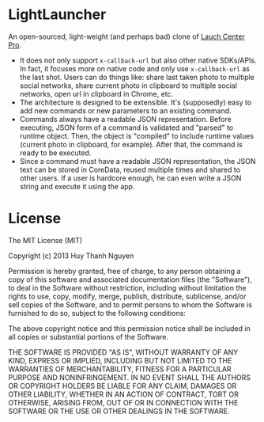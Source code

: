 LightLauncher
============
An open-sourced, light-weight (and perhaps bad) clone of [Lauch Center Pro](http://contrast.co/launch-center-pro/).
- It does not only support `x-callback-url` but also other native SDKs/APIs. In fact, it focuses more on native code and only use `x-callback-url` as the last shot. Users can do things like: share last taken photo to multiple social networks, share current photo in clipboard to multiple social networks, open url in clipboard in Chrome, etc.
- The architecture is designed to be extensible. It's (supposedly) easy to add new commands or new parameters to an existing command.
- Commands always have a readable JSON representation. Before executing, JSON form of a command is validated and "parsed" to runtime object. Then, the object is "compiled" to include runtime values (current photo in clipboard, for example). After that, the command is ready to be executed.
- Since a command must have a readable JSON representation, the JSON text can be stored in CoreData, reused multiple times and shared to other users. If a user is hardcore enough, he can even write a JSON string and execute it using the app. 

License
=======
The MIT License (MIT)

Copyright (c) 2013 Huy Thanh Nguyen

Permission is hereby granted, free of charge, to any person obtaining a copy
of this software and associated documentation files (the "Software"), to deal
in the Software without restriction, including without limitation the rights
to use, copy, modify, merge, publish, distribute, sublicense, and/or sell
copies of the Software, and to permit persons to whom the Software is
furnished to do so, subject to the following conditions:

The above copyright notice and this permission notice shall be included in all
copies or substantial portions of the Software.

THE SOFTWARE IS PROVIDED "AS IS", WITHOUT WARRANTY OF ANY KIND, EXPRESS OR
IMPLIED, INCLUDING BUT NOT LIMITED TO THE WARRANTIES OF MERCHANTABILITY,
FITNESS FOR A PARTICULAR PURPOSE AND NONINFRINGEMENT. IN NO EVENT SHALL THE
AUTHORS OR COPYRIGHT HOLDERS BE LIABLE FOR ANY CLAIM, DAMAGES OR OTHER
LIABILITY, WHETHER IN AN ACTION OF CONTRACT, TORT OR OTHERWISE, ARISING FROM,
OUT OF OR IN CONNECTION WITH THE SOFTWARE OR THE USE OR OTHER DEALINGS IN THE
SOFTWARE.
